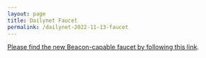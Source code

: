 ```yaml
---
layout: page
title: Dailynet Faucet
permalink: /dailynet-2022-11-13-faucet
---
```


[Please find the new Beacon-capable faucet by following this link](https://faucet.dailynet-2022-11-13.teztnets.xyz).
